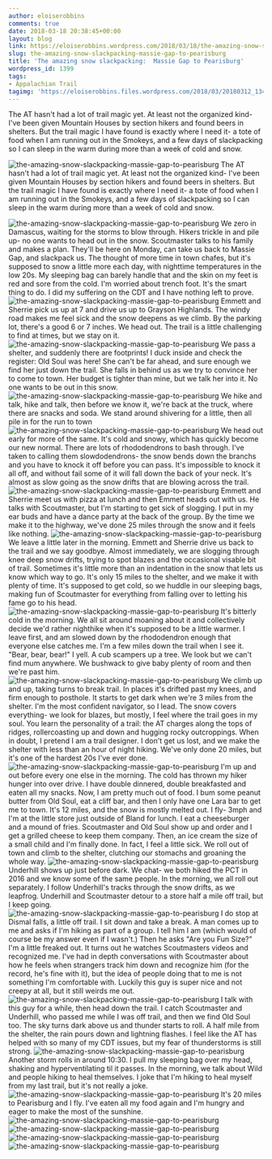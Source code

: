```yaml
---
author: eloiserobbins
comments: true
date: 2018-03-18 20:38:45+00:00
layout: blog
link: https://eloiserobbins.wordpress.com/2018/03/18/the-amazing-snow-slackpacking-massie-gap-to-pearisburg/
slug: the-amazing-snow-slackpacking-massie-gap-to-pearisburg
title: 'The amazing snow slackpacking:  Massie Gap to Pearisburg'
wordpress_id: 1399
tags:
- Appalachian Trail
tagimg: 'https://eloiserobbins.files.wordpress.com/2018/03/20180312_1344392.jpg'
---
```


The AT hasn't had a lot of trail magic yet. At least not the organized kind- I've been given Mountain Houses by section hikers and found beers in shelters. But the trail magic I have found is exactly where I need it- a tote of food when I am running out in the Smokeys, and a few days of slackpacking so I can sleep in the warm during more than a week of cold and snow.


![the-amazing-snow-slackpacking-massie-gap-to-pearisburg](https://eloiserobbins.files.wordpress.com/2018/03/20180312_1344392.jpg)
The AT hasn't had a lot of trail magic yet. At least not the organized kind- I've been given Mountain Houses by section hikers and found beers in shelters. But the trail magic I have found is exactly where I need it- a tote of food when I am running out in the Smokeys, and a few days of slackpacking so I can sleep in the warm during more than a week of cold and snow.

![the-amazing-snow-slackpacking-massie-gap-to-pearisburg](https://eloiserobbins.files.wordpress.com/2018/03/20180312_1410092.jpg)
We zero in Damascus, waiting for the storms to blow through. Hikers trickle in and pile up- no one wants to head out in the snow. Scoutmaster talks to his family and makes a plan. They'll be here on Monday, can take us back to Massie Gap, and slackpack us. The thought of more time in town chafes, but it's supposed to snow a little more each day, with nighttime temperatures in the low 20s. My sleeping bag can barely handle that and the skin on my feet is red and sore from the cold. I'm worried about trench foot. It's the smart thing to do. I did my suffering on the CDT and I have nothing left to prove.
![the-amazing-snow-slackpacking-massie-gap-to-pearisburg](https://eloiserobbins.files.wordpress.com/2018/03/20180312_162702.jpg)
Emmett and Sherrie pick us up at 7 and drive us up to Grayson Highlands. The windy road makes me feel sick and the snow deepens as we climb. By the parking lot, there's a good 6 or 7 inches. We head out. The trail is a little challenging to find at times, but we stay on it. 
![the-amazing-snow-slackpacking-massie-gap-to-pearisburg](https://eloiserobbins.files.wordpress.com/2018/03/20180313_091259.jpg)
We pass a shelter, and suddenly there are footprints! I duck inside and check the register: Old Soul was here! She can't be far ahead, and sure enough we find her just down the trail. She falls in behind us as we try to convince her to come to town. Her budget is tighter than mine, but we talk her into it. No one wants to be out in this snow.
![the-amazing-snow-slackpacking-massie-gap-to-pearisburg](https://eloiserobbins.files.wordpress.com/2018/03/20180313_095859.jpg)
We hike and talk, hike and talk, then before we know it, we're back at the truck, where there are snacks and soda. We stand around shivering for a little, then all pile in for the run to town
![the-amazing-snow-slackpacking-massie-gap-to-pearisburg](https://eloiserobbins.files.wordpress.com/2018/03/20180313_133715.jpg)
We head out early for more of the same. It's cold and snowy, which has quickly become our new normal. There are lots of rhododendrons to bash through. I've taken to calling them slowdodendrons- the snow bends down the branchs and you have to knock it off before you can pass. It's impossible to knock it all off, and without fail some of it will fall down the back of your neck. It's almost as slow going as the snow drifts that are blowing across the trail.
![the-amazing-snow-slackpacking-massie-gap-to-pearisburg](https://eloiserobbins.files.wordpress.com/2018/03/20180313_141535.jpg)
Emmett and Sherrie meet us with pizza at lunch and then Emmett heads out with us. He talks with Scoutmaster, but I'm starting to get sick of slogging. I put in my ear buds and have a dance party at the back of the group. By the time we make it to the highway, we've done 25 miles through the snow and it feels like nothing.
![the-amazing-snow-slackpacking-massie-gap-to-pearisburg](https://eloiserobbins.files.wordpress.com/2018/03/20180313_162209.jpg)
We leave a little later in the morning. Emmett and Sherrie drive us back to the trail and we say goodbye. Almost immediately, we are slogging through knee deep snow drifts, trying to spot blazes and the occasional visable bit of trail. Sometimes it's little more than an indentation in the snow that lets us know which way to go. It's only 15 miles to the shelter, and we make it with plenty of time. It's supposed to get cold, so we huddle in our sleeping bags, making fun of Scoutmaster for everything from falling over to letting his fame go to his head.
![the-amazing-snow-slackpacking-massie-gap-to-pearisburg](https://eloiserobbins.files.wordpress.com/2018/03/20180313_183540.jpg)
It's bitterly cold in the morning. We all sit around moaning about it and collectively decide we'd rather nighthike when it's supposed to be a little warmer. I leave first, and am slowed down by the rhododendron enough that everyone else catches me. I'm a few miles down the trail when I see it. "Bear, bear, bear!" I yell. A cub scampers up a tree. We look but we can't find mum anywhere. We bushwack to give baby plenty of room and then we're past him.
![the-amazing-snow-slackpacking-massie-gap-to-pearisburg](https://eloiserobbins.files.wordpress.com/2018/03/20180314_120504.jpg)
We climb up and up, taking turns to break trail. In places it's drifted past my knees, and firm enough to posthole. It starts to get dark when we're 3 miles from the shelter. I'm the most confident navigator, so I lead. The snow covers everything- we look for blazes, but mostly, I feel where the trail goes in my soul. You learn the personality of a trail: the AT charges along the tops of ridges, rollercoasting up and down and hugging rocky outcroppings. When in doubt, I pretend I am a trail designer. I don't get us lost, and we make the shelter with less than an hour of night hiking. We've only done 20 miles, but it's one of the hardest 20s I've ever done.
![the-amazing-snow-slackpacking-massie-gap-to-pearisburg](https://eloiserobbins.files.wordpress.com/2018/03/20180314_161351.jpg)
I'm up and out before every one else in the morning. The cold has thrown my hiker hunger into over drive. I have double dinnered, double breakfasted and eaten all my snacks. Now, I am pretty much out of food. I bum some peanut butter from Old Soul, eat a cliff bar, and then I only have one Lara bar to get me to town. It's 12 miles, and the snow is mostly melted out. I fly- 3mph and I'm at the little store just outside of Bland for lunch. I eat a cheeseburger and a mound of fries. Scoutmaster and Old Soul show up and order and I get a grilled cheese to keep them company. Then, an ice cream the size of a small child and I'm finally done. In fact, I feel a little sick. We roll out of town and climb to the shelter, clutching our stomachs and groaning the whole way.
![the-amazing-snow-slackpacking-massie-gap-to-pearisburg](https://eloiserobbins.files.wordpress.com/2018/03/20180315_140608.jpg)
Underhill shows up just before dark. We chat- we both hiked the PCT in 2016 and we know some of the same people. In the morning, we all roll out separately. I follow Underhill's tracks through the snow drifts, as we leapfrog. Underhill and Scoutmaster detour to a store half a mile off trail, but I keep going. 
![the-amazing-snow-slackpacking-massie-gap-to-pearisburg](https://eloiserobbins.files.wordpress.com/2018/03/20180315_162049.jpg)
I do stop at Dismal falls, a little off trail. I sit down and take a break. A man comes up to me and asks if I'm hiking as part of a group. I tell him I am (which would of course be my answer even if I wasn't.) Then he asks "Are you Fun Size?" I'm a little freaked out. It turns out he watches Scoutmasters videos and recognized me. I've had in depth conversations with Scoutmaster about how he feels when strangers track him down and recognize him (for the record, he's fine with it), but the idea of people doing that to me is not something I'm comfortable with. Luckily this guy is super nice and not creepy at all, but it still weirds me out.
![the-amazing-snow-slackpacking-massie-gap-to-pearisburg](https://eloiserobbins.files.wordpress.com/2018/03/20180316_0846341.jpg)
I talk with this guy for a while, then head down the trail. I catch Scoutmaster and Underhill, who passed me while I was off trail, and then we find Old Soul too. The sky turns dark above us and thunder starts to roll. A half mile from the shelter, the rain pours down and lightning flashes. I feel like the AT has helped with so many of my CDT issues, but my fear of thunderstorms is still strong.
![the-amazing-snow-slackpacking-massie-gap-to-pearisburg](https://eloiserobbins.files.wordpress.com/2018/03/20180317_140721.jpg)
Another storm rolls in around 10:30. I pull my sleeping bag over my head, shaking and hyperventilating til it passes. In the morning, we talk about Wild and people hiking to heal themselves. I joke that I'm hiking to heal myself from my last trail, but it's not really a joke.
![the-amazing-snow-slackpacking-massie-gap-to-pearisburg](https://eloiserobbins.files.wordpress.com/2018/03/20180317_141318.jpg)
It's 20 miles to Pearisburg and I fly. I've eaten all my food again and I'm hungry and eager to make the most of the sunshine.
![the-amazing-snow-slackpacking-massie-gap-to-pearisburg](https://eloiserobbins.files.wordpress.com/2018/03/20180317_150911.jpg)
![the-amazing-snow-slackpacking-massie-gap-to-pearisburg](https://eloiserobbins.files.wordpress.com/2018/03/20180318_085610.jpg)
![the-amazing-snow-slackpacking-massie-gap-to-pearisburg](https://eloiserobbins.files.wordpress.com/2018/03/20180318_132141.jpg)
![the-amazing-snow-slackpacking-massie-gap-to-pearisburg](https://eloiserobbins.files.wordpress.com/2018/03/20180318_133420.jpg)

